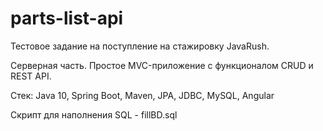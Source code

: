 # parts-list-api

Тестовое задание на поступление на стажировку JavaRush. 

Серверная часть. Простое MVC-приложение с функционалом CRUD и REST API.

Стек: Java 10, Spring Boot, Maven, JPA, JDBC, MySQL, Angular

Скрипт для наполнения SQL - fillBD.sql
